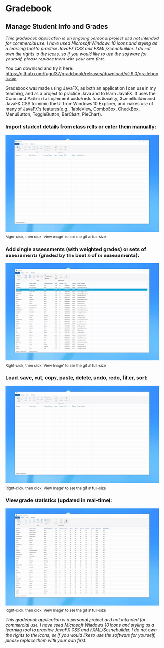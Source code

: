# Gradebook
## Manage Student Info and Grades
*This gradebook application is an ongoing personal project and not intended for commercial use. I have used Microsoft Windows 10 icons and styling as a learning tool to practice JavaFX CSS and FXML/Scenebuilder. I do not own the rights to the icons, so if you would like to use the software for yourself, please replace them with your own first.*

You can download and try it here: https://github.com/fugu137/gradebook/releases/download/v0.9.0/gradebook.exe.

Gradebook was made using JavaFX, as both an application I can use in my teaching, and as a project to practice Java and to learn JavaFX. It uses the Command Pattern to implement undo/redo functionality, SceneBuilder and JavaFX CSS to mimic the UI from Windows 10 Explorer, and makes use of many of JavaFX's features(e.g., TableView, ComboBox, CheckBox, MenuButton, ToggleButton, BarChart, PieChart). 


### Import student details from class rolls or enter them manually:
![Demo1.gif](demo1.gif)
<sub>Right-click, then click 'View Image' to see the gif at full-size</sub>
### Add single assessments (with weighted grades) or sets of assessments (graded by the best *n* of *m* assessments):
![Demo2.gif](demo2.gif)
<sub>Right-click, then click 'View Image' to see the gif at full-size</sub>
### Load, save, cut, copy, paste, delete, undo, redo, filter, sort:
![Demo3.gif](demo3.gif)
<sub>Right-click, then click 'View Image' to see the gif at full-size</sub>
### View grade statistics (updated in real-time):
![Demo4.gif](demo4.gif)
<sub>Right-click, then click 'View Image' to see the gif at full-size</sub>

*This gradebook application is a personal project and not intended for commercial use. I have used Microsoft Windows 10 icons and styling as a learning tool to practice JavaFX CSS and FXML/Scenebuilder. I do not own the rights to the icons, so if you would like to use the software for yourself, please replace them with your own first.*

